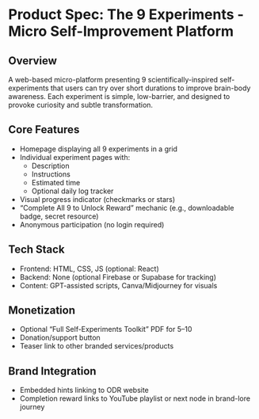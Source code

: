 # Product Spec: The 9 Experiments - Micro Self-Improvement Platform

## Overview
A web-based micro-platform presenting 9 scientifically-inspired self-experiments that users can try over short durations to improve brain-body awareness. Each experiment is simple, low-barrier, and designed to provoke curiosity and subtle transformation.

## Core Features
- Homepage displaying all 9 experiments in a grid
- Individual experiment pages with:
  - Description
  - Instructions
  - Estimated time
  - Optional daily log tracker
- Visual progress indicator (checkmarks or stars)
- “Complete All 9 to Unlock Reward” mechanic (e.g., downloadable badge, secret resource)
- Anonymous participation (no login required)

## Tech Stack
- Frontend: HTML, CSS, JS (optional: React)
- Backend: None (optional Firebase or Supabase for tracking)
- Content: GPT-assisted scripts, Canva/Midjourney for visuals

## Monetization
- Optional “Full Self-Experiments Toolkit” PDF for $5–$10
- Donation/support button
- Teaser link to other branded services/products

## Brand Integration
- Embedded hints linking to ODR website
- Completion reward links to YouTube playlist or next node in brand-lore journey